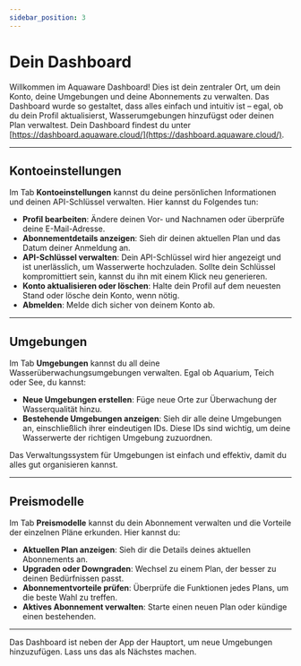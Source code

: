 ```yaml
---
sidebar_position: 3
---
```


# Dein Dashboard

Willkommen im Aquaware Dashboard! Dies ist dein zentraler Ort, um dein Konto, deine Umgebungen und deine Abonnements zu verwalten. Das Dashboard wurde so gestaltet, dass alles einfach und intuitiv ist – egal, ob du dein Profil aktualisierst, Wasserumgebungen hinzufügst oder deinen Plan verwaltest.
Dein Dashboard findest du unter [https://dashboard.aquaware.cloud/](https://dashboard.aquaware.cloud/).

---

## Kontoeinstellungen

Im Tab **Kontoeinstellungen** kannst du deine persönlichen Informationen und deinen API-Schlüssel verwalten. Hier kannst du Folgendes tun:

- **Profil bearbeiten**: Ändere deinen Vor- und Nachnamen oder überprüfe deine E-Mail-Adresse.
- **Abonnementdetails anzeigen**: Sieh dir deinen aktuellen Plan und das Datum deiner Anmeldung an.
- **API-Schlüssel verwalten**: Dein API-Schlüssel wird hier angezeigt und ist unerlässlich, um Wasserwerte hochzuladen. Sollte dein Schlüssel kompromittiert sein, kannst du ihn mit einem Klick neu generieren.
- **Konto aktualisieren oder löschen**: Halte dein Profil auf dem neuesten Stand oder lösche dein Konto, wenn nötig.
- **Abmelden**: Melde dich sicher von deinem Konto ab.

---

## Umgebungen

Im Tab **Umgebungen** kannst du all deine Wasserüberwachungsumgebungen verwalten. Egal ob Aquarium, Teich oder See, du kannst:

- **Neue Umgebungen erstellen**: Füge neue Orte zur Überwachung der Wasserqualität hinzu.
- **Bestehende Umgebungen anzeigen**: Sieh dir alle deine Umgebungen an, einschließlich ihrer eindeutigen IDs. Diese IDs sind wichtig, um deine Wasserwerte der richtigen Umgebung zuzuordnen.

Das Verwaltungssystem für Umgebungen ist einfach und effektiv, damit du alles gut organisieren kannst.

---

## Preismodelle

Im Tab **Preismodelle** kannst du dein Abonnement verwalten und die Vorteile der einzelnen Pläne erkunden. Hier kannst du:

- **Aktuellen Plan anzeigen**: Sieh dir die Details deines aktuellen Abonnements an.
- **Upgraden oder Downgraden**: Wechsel zu einem Plan, der besser zu deinen Bedürfnissen passt.
- **Abonnementvorteile prüfen**: Überprüfe die Funktionen jedes Plans, um die beste Wahl zu treffen.
- **Aktives Abonnement verwalten**: Starte einen neuen Plan oder kündige einen bestehenden.

---

Das Dashboard ist neben der App der Hauptort, um neue Umgebungen hinzuzufügen. Lass uns das als Nächstes machen.
